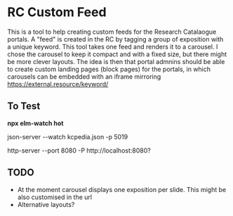 # RC Custom Feed

This is a tool to help creating custom feeds for the Research Catalaogue portals. A "feed" is created in the RC by tagging a group of exposition with a unique keyword. This tool takes one feed and renders it to a carousel. I chose the carousel to keep it compact and with a fixed size, but there might be more clever layouts. The idea is then that portal admnins should be able to create custom landing pages (block pages) for the portals, in which carousels can be embedded with an iframe mirroring https://external.resource/keyword/

## To Test


__npx elm-watch hot__

json-server --watch kcpedia.json -p 5019

http-server --port 8080 -P http://localhost:8080?



## TODO
- At the moment carousel displays one exposition per slide. This might be also customised in the url
- Alternative layouts?
